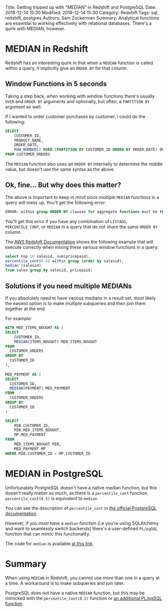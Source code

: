 Title: Getting tripped up with "MEDIAN" in Redshift and PostgreSQL
Date: 2018-12-14 15:30
Modified: 2018-12-14 15:30
Category: Redshift
Tags: sql, redshift, postgres
Authors: Sam Zuckerman
Summary: Analytical functions are essential to working effectively with relational databases. There's a quirk with MEDIAN, however.

# MEDIAN in Redshift

Redshift has an interesting quirk in that when a `MEDIAN` function is called within a query, it implicitly give an `ORDER BY` for that column. 

## Window Functions in 5 seconds

Taking a step back, when working with window functions there's usually  `OVER` and  `ORDER BY` arguments and optionally, but often, a `PARTITION BY` argument as well.

If I wanted to order customer purchases by customer, I could do the following:

```sql
SELECT 
    CUSTOMER_ID,
    PRODUCT_NAME,
    ORDER_DATE,
    ROW_NUMBER() OVER (PARTITION BY CUSTOMER_ID ORDER BY ORDER_DATE) ORDER_NUMBER
FROM CUSTOMER_ORDERS
```

The `MEDIAN` function also uses an `ORDER BY` internally to determine the middle value, but doesn't use the same syntax as the above.

## Ok, fine... But why does this matter?

The above is important to keep in mind since multiple `MEDIAN` functions in a query will mess up. You'll get the following error:

```sql
ERROR: within group ORDER BY clauses for aggregate functions must be the same
```

You'll get this error if you have any combination of `LISTAGG`, `PERCENTILE_CONT`, or `MEDIAN` in a query that do not share the same `ORDER BY` column.

The [AWS Redshift Documentation](https://docs.aws.amazon.com/redshift/latest/dg/r_MEDIAN.html) shows the following example that will execute correctly when mixing these various window functions in a query:

```sql
select top 10 salesid, sum(pricepaid), 
percentile_cont(0.6) within group (order by salesid),
median (salesid)
from sales group by salesid, pricepaid;
```

## Solutions if you need multiple MEDIANs

If you absolutely need to have various medians in a result set, most likely the easiest option is to make multiple subqueries and then join them together at the end.

For example:

```sql
WITH MED_ITEMS_BOUGHT AS (
SELECT 
    CUSTOMER_ID,
    MEDIAN(ITEMS_BOUGHT) MED_ITEMS_BOUGHT
FROM 
  CUSTOMER_ORDERS
GROUP BY 
  CUSTOMER_ID
),
 
MED_PAYMENT AS (
SELECT 
  CUSTOMER_ID,
  MEDIAN(PAYMENT) MED_PAYMENT
FROM 
  CUSTOMER_ORDERS
GROUP BY 
  CUSTOMER_ID
)

SELECT 
    MIB.CUSTOMER_ID,
    MIB.MED_ITEMS_BOUGHT,
    MP.MED_PAYMENT
FROM 
    MED_ITEMS_BOUGHT MIB,
    MED_PAYMENT MP
WHERE MIB.CUSTOMER_ID = MP.CUSTOMER_ID
```

# MEDIAN in PostgreSQL

Unfortunately PostgreSQL doesn't have a native median function, but this doesn't really matter so much, as there is a `percentile_cont` function. `percentile_cont(0.5)` is equivalent to `median`.

You can see the description of `percentile_cont` in [the official PostgreSQL documentation](https://www.postgresql.org/docs/9.6/functions-aggregate.html#FUNCTIONS-ORDEREDSET-TABLE).

However, if you _must_ have a `median` function (i.e you're using SQLAlchemy and want to seamlessly switch backends) there's a user-defined `PL/pgSQL` function that can mimic this functionality.

The code for `median` is available [at this link](https://wiki.postgresql.org/wiki/Aggregate_Median).

# Summary

When using `MEDIAN` in Redshift, you cannot use more than one in a query at a time. A workaround is to make subqueries and join later. 

PostgreSQL does not have a native `MEDIAN` function, but this may be mimicked with the `percentile_cont(0.5)` function or [an additional PL/pgSQL function](https://wiki.postgresql.org/wiki/Aggregate_Median).